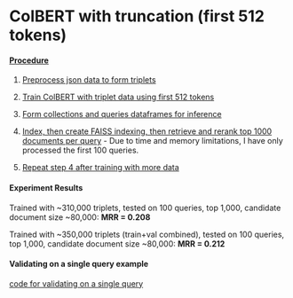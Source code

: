 # ColBERT with truncation (first 512 tokens) 

#### <ins> Procedure  </ins>
1. [Preprocess json data to form triplets](https://github.com/puzzlecollector/patent_similarity_experiments/blob/main/colbert_truncation/form_claims_triplets.ipynb)

2. [Train ColBERT with triplet data using first 512 tokens](https://github.com/puzzlecollector/patent_similarity_experiments/blob/main/colbert_truncation/train_truncation.ipynb) 

3. [Form collections and queries dataframes for inference](https://github.com/puzzlecollector/patent_similarity_experiments/blob/main/colbert_truncation/form_collections_and_queries.ipynb)

4. [Index, then create FAISS indexing, then retrieve and rerank top 1000 documents per query](https://github.com/puzzlecollector/patent_similarity_experiments/blob/main/colbert_truncation/inference_truncation.ipynb) - Due to time and memory limitations, I have only processed the first 100 queries.  

5. [Repeat step 4 after training with more data](https://github.com/puzzlecollector/patent_similarity_experiments/blob/main/colbert_truncation/inference_train_val_combined.ipynb) 






#### Experiment Results  
Trained with ~310,000 triplets, tested on 100 queries, top 1,000, candidate document size ~80,000: **MRR = 0.208**

Trained with ~350,000 triplets (train+val combined), tested on 100 queries, top 1,000, candidate document size ~80,000: **MRR = 0.212** 







#### Validating on a single query example 
[code for validating on a single query](https://github.com/puzzlecollector/patent_similarity_experiments/blob/main/colbert_truncation/single_query_score_calculation_example.ipynb) 


